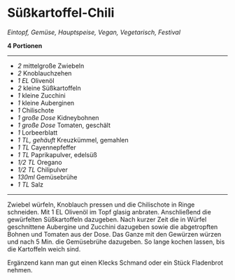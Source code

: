 # Süßkartoffel-Chili

*Eintopf, Gemüse, Hauptspeise, Vegan, Vegetarisch, Festival*

**4 Portionen**

---

- *2* mittelgroße Zwiebeln
- *2* Knoblauchzehen
- *1 EL* Olivenöl
- *2* kleine Süßkartoffeln
- *1* kleine Zucchini
- *1* kleine Auberginen
- *1* Chilischote
- *1 große Dose* Kidneybohnen
- *1 große Dose* Tomaten, geschält
- *1* Lorbeerblatt
- *1 TL, gehäuft* Kreuzkümmel, gemahlen
- *1 TL* Cayennepfeffer
- *1 TL* Paprikapulver, edelsüß
- *1/2 TL* Oregano
- *1/2 TL* Chilipulver
- *130ml* Gemüsebrühe
- *1 TL* Salz

---

Zwiebel würfeln, Knoblauch pressen und die Chilischote in Ringe schneiden. Mit 1 EL Olivenöl im Topf glasig anbraten.
Anschließend die gewürfelten Süßkartoffeln dazugeben. Nach kurzer Zeit die in Würfel geschnittene Aubergine und Zucchini dazugeben sowie die abgetropften Bohnen und Tomaten aus der Dose. Das Ganze mit den Gewürzen würzen und nach 5 Min. die Gemüsebrühe dazugeben. So lange kochen lassen, bis die Kartoffeln weich sind.

Ergänzend kann man gut einen Klecks Schmand oder ein Stück Fladenbrot nehmen.

